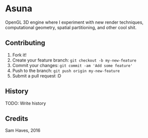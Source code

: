# Asuna

OpenGL 3D engine where I experiment with new render techniques, computational geometry, spatial partitioning, and other cool shit.


## Contributing

1. Fork it!
2. Create your feature branch: `git checkout -b my-new-feature`
3. Commit your changes: `git commit -am 'Add some feature'`
4. Push to the branch: `git push origin my-new-feature`
5. Submit a pull request :D

## History

TODO: Write history

## Credits

Sam Haves, 2016
